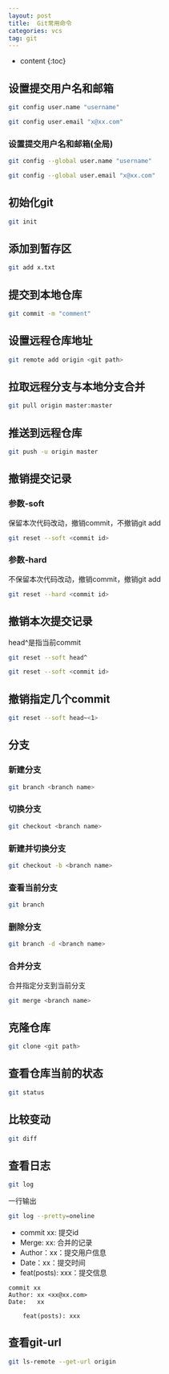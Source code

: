 ```yaml
---
layout: post
title:  Git常用命令
categories: vcs
tag: git
---
```



* content
{:toc}


## 设置提交用户名和邮箱

```sh
git config user.name "username"

git config user.email "x@xx.com"
```

### 设置提交用户名和邮箱(全局)

```sh
git config --global user.name "username"

git config --global user.email "x@xx.com"
```


## 初始化git

```sh
git init
```


## 添加到暂存区

```sh
git add x.txt
```


## 提交到本地仓库

```sh
git commit -m "comment"
```


## 设置远程仓库地址

```sh
git remote add origin <git path>
```


## 拉取远程分支与本地分支合并

```sh
git pull origin master:master
```


## 推送到远程仓库

```sh
git push -u origin master
```


## 撤销提交记录

### 参数-soft
保留本次代码改动，撤销commit，不撤销git add
```sh
git reset --soft <commit id>
```

### 参数-hard
不保留本次代码改动，撤销commit，撤销git add
```sh
git reset --hard <commit id>
```


## 撤销本次提交记录
head^是指当前commit
```sh
git reset --soft head^

git reset --soft <commit id>
```

## 撤销指定几个commit

```sh
git reset --soft head~<1>
```


## 分支

### 新建分支

```sh
git branch <branch name>
```

### 切换分支

```sh
git checkout <branch name>
```

### 新建并切换分支

```sh
git checkout -b <branch name>
```

### 查看当前分支

```sh
git branch
```

### 删除分支

```sh
git branch -d <branch name>
```

### 合并分支
合并指定分支到当前分支
```sh
git merge <branch name>
```


## 克隆仓库

```sh
git clone <git path>
```


## 查看仓库当前的状态

```sh
git status
```


## 比较变动

```sh
git diff
```


## 查看日志

```sh
git log
```

一行输出
```sh
git log --pretty=oneline
```

- commit xx: 提交id
- Merge: xx: 合并的记录
- Author：xx：提交用户信息
- Date：xx：提交时间
- feat(posts): xxx：提交信息

```text
commit xx
Author: xx <xx@xx.com>
Date:   xx

    feat(posts): xxx

```


## 查看git-url

```sh
git ls-remote --get-url origin
```
